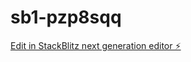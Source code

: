 # sb1-pzp8sqq

[Edit in StackBlitz next generation editor ⚡️](https://stackblitz.com/~/github.com/Andyyyinc/sb1-pzp8sqq)